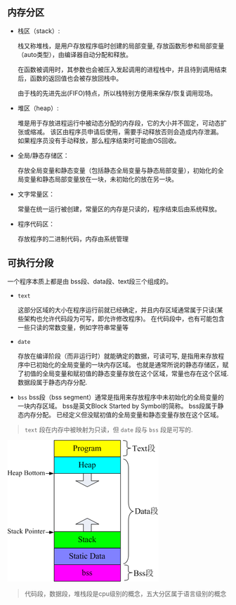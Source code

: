 ## 内存分区
* 栈区（stack）:
  
  栈又称堆栈，是用户存放程序临时创建的局部变量,
  存放函数形参和局部变量（auto类型），由编译器自动分配和释放。

  在函数被调用时，其参数也会被压入发起调用的进程栈中，并且待到调用结束后，函数的返回值也会被存放回栈中。

  由于栈的先进先出(FIFO)特点，所以栈特别方便用来保存/恢复调用现场。


* 堆区（heap）:
  
  堆是用于存放进程运行中被动态分配的内存段，它的大小并不固定，可动态扩张或缩减。
  该区由程序员申请后使用，需要手动释放否则会造成内存泄漏。
  如果程序员没有手动释放，那么程序结束时可能由OS回收。

* 全局/静态存储区：
  
  存放全局变量和静态变量（包括静态全局变量与静态局部变量），初始化的全局变量和静态局部变量放在一块，未初始化的放在另一块。

* 文字常量区：
  
  常量在统一运行被创建，常量区的内存是只读的，程序结束后由系统释放。

* 程序代码区：
  
  存放程序的二进制代码，内存由系统管理

## 可执行分段
一个程序本质上都是由 bss段、data段、text段三个组成的。

- `text`
  
  这部分区域的大小在程序运行前就已经确定，并且内存区域通常属于只读(某些架构也允许代码段为可写，即允许修改程序)。
  在代码段中，也有可能包含一些只读的常数变量，例如字符串常量等

- `date`

  存放在编译阶段（而非运行时）就能确定的数据，可读可写, 是指用来存放程序中已初始化的全局变量的一块内存区域。
  也就是通常所说的静态存储区，赋了初值的全局变量和赋初值的静态变量存放在这个区域，常量也存在这个区域.
  数据段属于静态内存分配.

- `bss`
  bss段（bss segment）通常是指用来存放程序中未初始化的全局变量的一块内存区域。
  bss是英文Block Started by Symbol的简称。
  bss段属于静态内存分配。
  已经定义但没赋初值的全局变量和静态变量存放在这个区域。

> `text` 段在内存中被映射为只读，但 `date` 段与 `bss` 段是可写的.


![m](imgs/memory.gif)


> 代码段，数据段，堆栈段是cpu级别的概念，五大分区属于语言级别的概念






